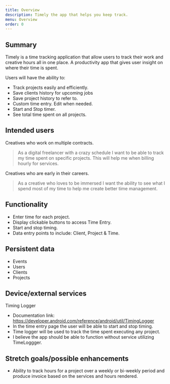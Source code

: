 ```yaml
---
title: Overview
description: Timely the app that helps you keep track.
menu: Overview
order: 0
---
```



## Summary

Timely is a time tracking application that allow users to track their work and creative hours all in one place.
A productivity app that gives user insight on where their time is spent. 

Users will have the ability to:
- Track projects easily and efficiently. 
- Save clients history for upcoming jobs
- Save project history to refer to.
- Custom time entry. Edit when needed.
- Start and Stop timer. 
- See total time spent on all projects.

## Intended users

Creatives who work on multiple contracts.

>As a digital freelancer with a crazy schedule I want to be able to track my time spent on specific projects. This will help me when billing hourly for services.

Creatives who are early in their careers.

>As a creative who loves to be immersed I want the ability to see what I spend most of my time to help me create better time management.

## Functionality

- Enter time for each project.
- Display clickable buttons to access Time Entry. 
- Start and stop timing.
- Data entry points to include: Client, Project & Time.


## Persistent data

- Events
- Users
- Clients
- Projects 

## Device/external services
 
Timing Logger
- Documentation link: https://developer.android.com/reference/android/util/TimingLogger
- In the time entry page the user will be able to start and stop timing. 
- Time logger will be used to track the time spent executing any project.
- I believe the app should be able to function without service utilizing TimeLoggger.


## Stretch goals/possible enhancements 

- Ability to track hours for a project over a weekly or bi-weekly period and produce invoice based on the services and hours rendered. 
